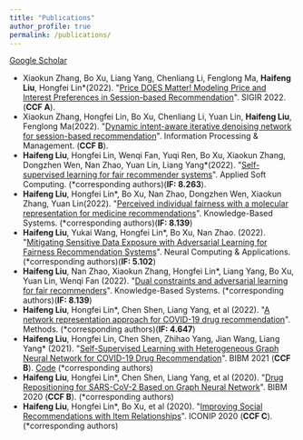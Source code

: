 ```yaml
---
title: "Publications"
author_profile: true
permalink: /publications/
---
```


[Google Scholar](https://scholar.google.com.hk/citations?user=d1oKYJkAAAAJ&hl=zh-CN)  

<!--; # Tutorials-->
<!--* Jian Tang, Fei Wang, Feixiong Cheng. "[Artificial Intelligence for Drug Discovery](https://deepgraphlearning.github.io/DrugTutorial_KDD2021/)". KDD'2021.-->
<!--* Jian Tang, Fei Wang, Feixiong Cheng. "[Artificial Intelligence for Drug Discovery](https://deepgraphlearning.github.io/DrugTutorial_AAAI2021/)". AAAI'2021.-->
<!--* William L. Hamilton and Jian Tang. “Graph Representation Learning”. Tutorial at the Thirty-Third AAAI Conference on Artificial Intelligence (AAAI'19), Hawaii, USA, 2019.-->
<!--* Jian Tang, Cheng Li and Qiaozhu Mei. "Learning representations of networks". Tutorial at KDD'17.-->



<!--# Preprints-->

<!--* Andreea Deac, Pierre-Luc Bacon, Jian Tang. "[Graph neural induction of value iteration](https://arxiv.org/pdf/2009.12604.pdf).", arXiv:2009.12604.-->
<!--* Simeon Spasov, Alessandro Di Stefano, Pietro Liò, Jian Tang. "[GRADE: Graph Dynamic Embedding](https://arxiv.org/pdf/2007.08060.pdf).", arXiv:2007.08060.-->
<!--* Hannah Alsdurf, Yoshua Bengio, Tristan Deleu, Prateek Gupta, Daphne Ippolito, Richard Janda, Max Jarvie, Tyler Kolody, Sekoul Krastev, Tegan Maharaj, Robert Obryk, Dan Pilat, Valerie Pisano, Benjamin Prud'homme, Meng Qu, Nasim Rahaman, Irina Rish, Jean-Franois Rousseau, Abhinav Sharma, Brooke Struck, Jian Tang, Martin Weiss, Yun William Yu. "[COVI White Paper](https://arxiv.org/abs/2005.08502).", arXiv:2005.08502.-->
<!--* Jordan Hoffmann, Louis Maestrati, Yoshihide Sawada, Jian Tang, Jean Michel Sellier, Yoshua Bengio. "[Data-Driven Approach to Encoding and Decoding 3-D Crystal Structures](https://arxiv.org/abs/1909.00949)", arXiv:1909.00949.-->

<!--# 2021-->
<!--* Yifan Zhao†, Huiyu Cai†, Zuobai Zhang, Jian Tang\*, Yue Li\* (2021). "[Learning interpretable cellular and gene signature embeddings from single-cell transcriptomic data](https://www.biorxiv.org/content/10.1101/2021.01.13.426593v1.full)". Nature Communications (accepted). Preprint: bioRxiv 2021.01.13.426593 (†equal contribution; *co-corresponding authors)-->

* Xiaokun Zhang, Bo Xu, Liang Yang, Chenliang Li, Fenglong Ma, <b>Haifeng Liu</b>, Hongfei Lin\*(2022). "[Price DOES Matter! Modeling Price and Interest Preferences in Session-based Recommendation](https://arxiv.org/abs/2205.04181)". SIGIR 2022. <span style="color:red"></span>(<b>CCF A</b>).
* Xiaokun Zhang, Hongfei Lin, Bo Xu, Chenliang Li, Yuan Lin, <b>Haifeng Liu</b>, Fenglong Ma(2022). "[Dynamic intent-aware iterative denoising network for session-based recommendation](https://www.sciencedirect.com/science/article/pii/S0306457322000590)". Information Processing & Management. <span style="color:red"></span>(<b>CCF B</b>).
* <b>Haifeng Liu</b>, Hongfei Lin, Wenqi Fan, Yuqi Ren, Bo Xu, Xiaokun Zhang, Dongzhen Wen, Nan Zhao, Yuan Lin, Liang Yang\*(2022). "[Self-supervised learning for fair recommender systems](https://www.sciencedirect.com/science/article/abs/pii/S1568494622003957)". Applied Soft Computing. (*corresponding authors)<span style="color:red"></span>(<b>IF: 8.263</b>).
* <b>Haifeng Liu</b>, Hongfei Lin\*, Bo Xu, Nan Zhao, Dongzhen Wen, Xiaokun Zhang, Yuan Lin(2022). "[Perceived individual fairness with a molecular representation for medicine recommendations](https://www.sciencedirect.com/science/article/pii/S0950705122003550)". Knowledge-Based Systems. (*corresponding authors)(<b>IF: 8.139</b>)
* <b>Haifeng Liu</b>, Yukai Wang, Hongfei Lin\*, Bo Xu, Nan Zhao. (2022). "[Mitigating Sensitive Data Exposure with Adversarial Learning for Fairness Recommendation Systems](https://link.springer.com/article/10.1007/s00521-022-07373-4)". Neural Computing & Applications. (*corresponding authors)(<b>IF: 5.102</b>)
* <b>Haifeng Liu</b>, Nan Zhao, Xiaokun Zhang, Hongfei Lin\*, Liang Yang, Bo Xu, Yuan Lin, Wenqi Fan (2022). "[Dual constraints and adversarial learning for fair recommenders](https://www.sciencedirect.com/science/article/pii/S0950705121011424)". Knowledge-Based Systems. (*corresponding authors)(<b>IF: 8.139</b>)
* <b>Haifeng Liu</b>, Hongfei Lin\*, Chen Shen, Liang Yang, et al (2022). "[A network representation approach for COVID-19 drug recommendation](https://www.sciencedirect.com/science/article/pii/S1046202321002231)". Methods. (*corresponding authors)(<b>IF: 4.647</b>)
* <b>Haifeng Liu</b>, Hongfei Lin, Chen Shen, Zhihao Yang, Jian Wang, Liang Yang\*  (2021). "[Self-Supervised Learning with Heterogeneous Graph Neural Network for COVID-19 Drug Recommendation](https://ieeexplore.ieee.org/abstract/document/9669340)". BIBM 2021 (<b>CCF B</b>). [Code](https://github.com/liuhaifeng0212/Drug2Cov) (*corresponding authors)
* <b>Haifeng Liu</b>, Hongfei Lin\*, Chen Shen, Liang Yang, et al (2020). "[Drug Repositioning for SARS-CoV-2 Based on Graph Neural Network](https://ieeexplore.ieee.org/abstract/document/9313236)". BIBM 2020 (<b>CCF B</b>). (*corresponding authors)
* <b>Haifeng Liu</b>, Hongfei Lin\*, Bo Xu, et al (2020). "[Improving Social Recommendations with Item Relationships](https://link.springer.com/chapter/10.1007/978-3-030-63820-7_87)". ICONIP 2020 (<b>CCF C</b>). (*corresponding authors)





